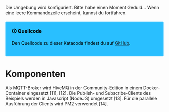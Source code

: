 Die Umgebung wird konfiguriert.
Bitte habe einen Moment Geduld...
Wenn eine leere Kommandozeile erscheint, kannst du fortfahren.

<div style="background: #29bfff; width: 100%; border-radius: 3px; box-sizing: border-box; padding: 20px; margin: 20px 0; color: black">
    <div style="position: relative; font-size: 110%; font-weight: bold">🛈 Quellcode</div>
    <p>Den Quellcode zu dieser Katacoda findest du auf <a href="https://github.com/florianfrey1/katacoda-scenarios/tree/main/mqtt-broker">GitHub</a>.</p>
</div>

# Komponenten

Als MQTT-Broker wird HiveMQ in der Community-Edition in einem Docker-Container eingesetzt [11], [12].
Die Publish- und Subscribe-Clients des Beispiels werden in Javascript (NodeJS) umgesetzt [13].
Für die parallele Ausführung der Clients wird PM2 verwendet [14].